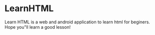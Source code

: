 # LearnHTML
Learn HTML is a web and android application to learn html for beginers.
Hope you"ll learn a good lesson!
